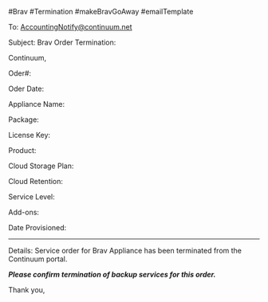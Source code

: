 #Brav #Termination #makeBravGoAway #emailTemplate 


To: AccountingNotify@continuum.net


Subject: Brav Order Termination: 

Continuum,

Oder#: 

Oder Date: 

Appliance Name: 

Package: 

License Key: 

Product: 

Cloud Storage Plan: 

Cloud Retention: 

Service Level: 

Add-ons:

Date Provisioned: 

----

Details: Service order for Brav Appliance has been terminated from the Continuum portal.

***Please confirm termination of backup services for this order.***

Thank you,